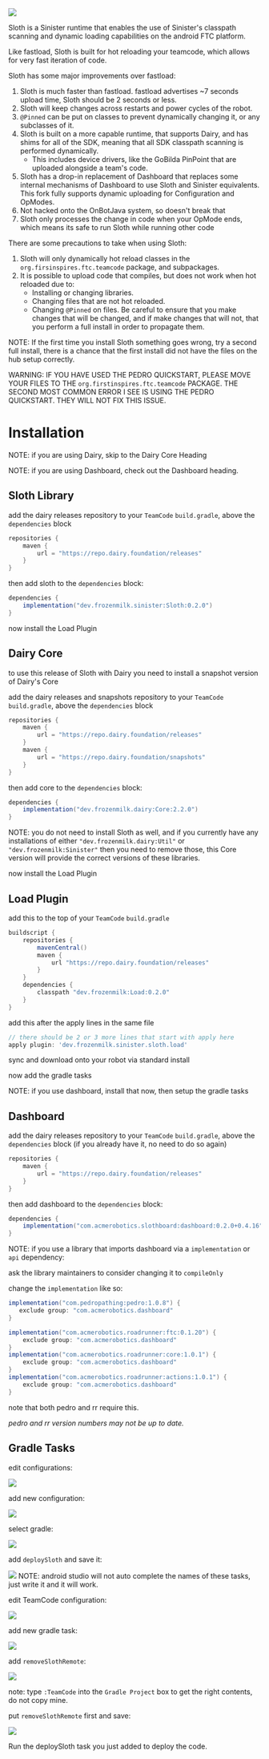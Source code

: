 <a href="https://repo.dairy.foundation/#/releases/dev/frozenmilk/sinister/Sloth" target="_blank">
<img src="https://repo.dairy.foundation/api/badge/latest/releases/dev/frozenmilk/sinister/Sloth?color=40c14a&name=Sloth" />
</a>

Sloth is a Sinister runtime that enables the use of Sinister's classpath scanning and dynamic
loading capabilities on the android FTC platform.

Like fastload, Sloth is built for hot reloading your teamcode, which allows for very fast iteration of code.

Sloth has some major improvements over fastload:
1. Sloth is much faster than fastload. fastload advertises ~7 seconds upload time, Sloth should be 2 seconds or less.
2. Sloth will keep changes across restarts and power cycles of the robot.
3. `@Pinned` can be put on classes to prevent dynamically changing it, or any subclasses of it.
4. Sloth is built on a more capable runtime, that supports Dairy, and has shims for all of the SDK, meaning that all SDK classpath scanning is performed dynamically.
   - This includes device drivers, like the GoBilda PinPoint that are uploaded alongside a team's code.
5. Sloth has a drop-in replacement of Dashboard that replaces some internal mechanisms of Dashboard to use Sloth and Sinister equivalents.
   This fork fully supports dynamic uploading for Configuration and OpModes.
6. Not hacked onto the OnBotJava system, so doesn't break that
7. Sloth only processes the change in code when your OpMode ends, which means its safe to run Sloth while running other code

There are some precautions to take when using Sloth:
1. Sloth will only dynamically hot reload classes in the `org.firsinspires.ftc.teamcode` package, and subpackages.
2. It is possible to upload code that compiles, but does not work when hot reloaded due to:
   - Installing or changing libraries.
   - Changing files that are not hot reloaded.
   - Changing `@Pinned` on files.
   Be careful to ensure that you make changes that will be changed, and if make changes that will not,
   that you perform a full install in order to propagate them.

NOTE: If the first time you install Sloth something goes wrong, try a second full install, there is a
chance that the first install did not have the files on the hub setup correctly.

WARNING: IF YOU HAVE USED THE PEDRO QUICKSTART, PLEASE MOVE YOUR FILES TO THE
`org.firstinspires.ftc.teamcode` PACKAGE. THE SECOND MOST COMMON ERROR I SEE IS
USING THE PEDRO QUICKSTART. THEY WILL NOT FIX THIS ISSUE.

# Installation

NOTE: if you are using Dairy, skip to the Dairy Core Heading

NOTE: if you are using Dashboard, check out the Dashboard heading.
## Sloth Library
add the dairy releases repository to your `TeamCode` `build.gradle`, above the `dependencies` block
```groovy
repositories {
    maven {
        url = "https://repo.dairy.foundation/releases"
    }
}
```

then add sloth to the `dependencies` block:
```groovy
dependencies {
    implementation("dev.frozenmilk.sinister:Sloth:0.2.0")
}
```

now install the Load Plugin

## Dairy Core
to use this release of Sloth with Dairy you need to install a snapshot version of Dairy's Core

add the dairy releases and snapshots repository to your `TeamCode` `build.gradle`, above the `dependencies` block
```groovy
repositories {
    maven {
        url = "https://repo.dairy.foundation/releases"
    }
    maven {
        url = "https://repo.dairy.foundation/snapshots"
    }
}
```

then add core to the `dependencies` block:
```groovy
dependencies {
    implementation("dev.frozenmilk.dairy:Core:2.2.0")
}
```

NOTE: you do not need to install Sloth as well, and if you currently have any installations of either
`"dev.frozenmilk.dairy:Util"` or `"dev.frozenmilk:Sinister"` then you need to remove those, this Core
version will provide the correct versions of these libraries.

now install the Load Plugin

## Load Plugin
add this to the top of your `TeamCode` `build.gradle`
```groovy
buildscript {
    repositories {
        mavenCentral()
        maven {
            url "https://repo.dairy.foundation/releases"
        }
    }
    dependencies {
        classpath "dev.frozenmilk:Load:0.2.0"
    }
}
```

add this after the apply lines in the same file
```groovy
// there should be 2 or 3 more lines that start with apply here
apply plugin: 'dev.frozenmilk.sinister.sloth.load'
```

sync and download onto your robot via standard install

now add the gradle tasks

NOTE: if you use dashboard, install that now, then setup the gradle tasks

## Dashboard
add the dairy releases repository to your `TeamCode` `build.gradle`, above the `dependencies` block (if you already have it, no need to do so again)
```groovy
repositories {
    maven {
        url = "https://repo.dairy.foundation/releases"
    }
}
```

then add dashboard to the `dependencies` block:
```groovy
dependencies {
    implementation("com.acmerobotics.slothboard:dashboard:0.2.0+0.4.16")
}
```

NOTE: if you use a library that imports dashboard via a `implementation` or `api` dependency:

ask the library maintainers to consider changing it to `compileOnly`

change the `implementation` like so:
```groovy
implementation("com.pedropathing:pedro:1.0.8") {
   exclude group: "com.acmerobotics.dashboard"
}
```
```groovy
implementation("com.acmerobotics.roadrunner:ftc:0.1.20") {
    exclude group: "com.acmerobotics.dashboard"
}
implementation("com.acmerobotics.roadrunner:core:1.0.1") {
    exclude group: "com.acmerobotics.dashboard"
}
implementation("com.acmerobotics.roadrunner:actions:1.0.1") {
    exclude group: "com.acmerobotics.dashboard"
}
```
note that both pedro and rr require this.

_pedro and rr version numbers may not be up to date._

## Gradle Tasks

edit configurations:

![](image/edit_configurations.png)

add new configuration:

![](image/add_new_configuration.png)

select gradle:

![](image/add_new_gradle_configuration.png)

add `deploySloth` and save it:

![](image/add_deploySloth_task.png)
NOTE: android studio will not auto complete the names of these tasks, just write it and it will work.

edit TeamCode configuration:

![](image/edit_TeamCode_configuration.png)

add new gradle task:

![](image/run_gradle_task.png)

add `removeSlothRemote`:

![](image/add_removeSlothRemote_task.png)

note: type `:TeamCode` into the `Gradle Project` box to get the right contents,
do not copy mine.

put `removeSlothRemote` first and save:

![](image/ensure_order.png)

Run the deploySloth task you just added to deploy the code.
